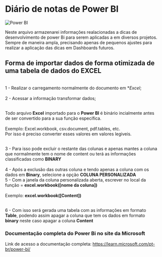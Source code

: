 # Diário de notas de **Power BI**
![Power BI](https://miro.medium.com/v2/resize:fit:1358/1*lNFmJwW3jiYlH64Vg_BaiQ.jpeg)

Neste arquivo armazenarei informações realacionadas a dicas de desenvolvimento de power Bi para serem aplicadas a em diversos projetos. Sempre de maneira ampla, precisando apenas de pequenos ajustes para realizar a aplicação das dicas em Dashboards futuros.

## Forma de importar dados de forma otimizada de uma tabela de dados do EXCEL

<br> 1 - Realizar o carregamento normalmente do documento em **Excel*;<br>
<br> 2 - Acessar a informação transformar dados;<br>

<br>Todo arquivo **Excel** importado para o **Power BI** é binário incialmente antes de ser convertido para a sua função específica.<br>
<br>Exemplo: Excel.workbook, csv.document, pdf.tables, etc.<br>
Por isso é preciso converter esses valores em valores legiveis.

<br> 3 - Para isso pode excluir o restante das colunas e apenas mantes a coluna que normalmente tem o nome de content ou terá as informações classificadas como **BINARY**<br>
<br> 4 - Após a exclusão das outras coluna e tendo apenas a coluna com os dados em **Binary**, selecione a opção **COLUNA PERSONALIZADA**
<br> 5 - Com a janela da coluna personalizada aberta, escrever no local da função = **excel.workbook([nome da coluna])** <br>
    <br>Exemplo: **excel.workbook([Content])**<br>

<br> 6 - Com isso será gerada uma tabela com as informações em formato **Table**, podendo assim apagar a coluna que tem os dados em formato **binary** neste caso apagar a coluna **Content** <br>

### Documentação completa do Power Bi no site da Microsoft

Link de acesso a documentação completa:
https://learn.microsoft.com/pt-br/power-bi/

